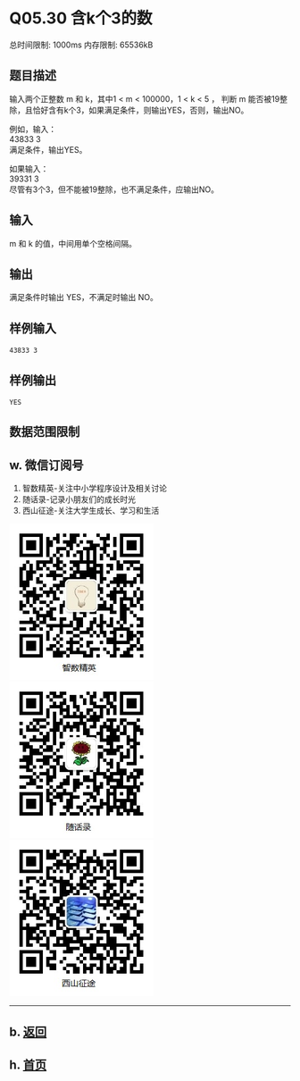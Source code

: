 # Q05.30 含k个3的数

总时间限制: 1000ms 内存限制: 65536kB

## 题目描述

输入两个正整数 m 和 k，其中1 < m < 100000，1 < k < 5 ，
判断 m 能否被19整除，且恰好含有k个3，如果满足条件，则输出YES，否则，输出NO。 

例如，输入：   
43833 3   
满足条件，输出YES。

如果输入：   
39331 3    
尽管有3个3，但不能被19整除，也不满足条件，应输出NO。

## 输入

m 和 k 的值，中间用单个空格间隔。

## 输出

满足条件时输出 YES，不满足时输出 NO。

## 样例输入

    43833 3

## 样例输出

    YES

## 数据范围限制

## w. 微信订阅号

1. 智数精英-关注中小学程序设计及相关讨论
2. 随话录-记录小朋友们的成长时光
2. 西山征途-关注大学生成长、学习和生活

![欢迎关注“智数精英”订阅号](../../assets/me/img/idea8.jpg)
![欢迎关注“随话录”订阅号](../../assets/me/img/shl8.jpg)
![欢迎关注“西山征途”订阅号](../../assets/me/img/xszt8.jpg)

----------

## b. [返回](../)
    
## h. [首页](../../)


